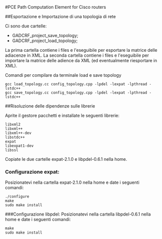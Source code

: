 #PCE
Path Computation Element for Cisco routers

##Esportazione e Importazione di una topologia di rete

Ci sono due cartelle: 
- GADCRF_project_save_topology;
- GADCRF_project_load_topology;

La prima cartella contiene i files e l'eseguibile per esportare la matrice delle adiacenze in XML.
La seconda cartella contiene i files e l'eseguibile per importare la matrice delle adience da XML (ed eventualmente riesportare in XML).

Comandi per compilare da terminale load e save topology
```
gcc load_topology.cc config_topology.cpp -lpdel -lexpat -lpthread -lstdc++
gcc save_topology.cc config_topology.cpp -lpdel -lexpat -lpthread -lstdc++
```
##Risoluzione delle dipendenze sulle librerie

Aprite il gestore pacchetti e installate le seguenti librerie:
```
libxml2
libxml++
libxml++-dev
libstdc++
expat
libexpat1-dev
libssl
```

Copiate le due cartelle expat-2.1.0 e libpdel-0.6.1 nella home. 
### Configurazione expat:
Posizionatevi nella cartella expat-2.1.0 nella home e date i seguenti comandi:
```
./configure
make
sudo make install
```
###Configurazione libpdel:
Posizionatevi nella cartella libpdel-0.6.1 nella home e date i seguenti comandi:
```
make
sudo make install
```
